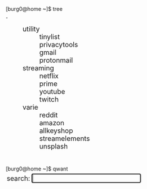 <!DOCTYPE html>
<html>

<head>
  <meta charset="UTF-8">
  <link rel="stylesheet" type="text/css" href="css/style.css">
  <link rel="icon" type="image/png" href="https://lh3.googleusercontent.com/5ZPW3AM7VJAAdH7ioWUmEJCcapKHEbsQ6SlHL_YdwOq9aCjTjsuLV4ZNENvyoIoAlO45k14xcTeuUf9cXxTC=w1937-h985" />
  <title>Home</title>
  <style>
    @import url('https://fonts.googleapis.com/css2?family=Roboto+Mono&display=swap');

    :root {
      --font: "Roboto Mono";
      --background: #0f0e17;
      --foreground: #fffffe;
      --pink: #e53170;
      --red: #f25f4c;
      --orange: #ff8906;
      --branch: 1px solid #a7a9be;
    }

    html {
      font-size: 18px;
    }

    body {
      background: var(--background);
    }

    .container {
      position: absolute;
      top: 50%;
      left: 45%;
      transform: translate(-50%, -50%);
    }

    .prompt {
      font-family: var(--font);
      color: var(--foreground);
    }

    .prompt~.prompt {
      padding: 1.5rem 0 0.3125rem;
    }

    span {
      color: var(--pink);
    }

    h1 {
      display: inline;
      font-family: var(--font);
      font-size: 1rem;
      font-weight: normal;
      color: var(--red);
    }

    .tree>ul {
      margin: 0;
      padding-left: 1rem;
    }

    ul {
      list-style: none;
      padding-left: 2.5rem;
    }

    li {
      position: relative;
    }

    li::before,
    li::after {
      content: "";
      position: absolute;
      left: -0.75rem;
    }

    li::before {
      border-top: var(--branch);
      top: 0.75rem;
      width: 0.5rem;
    }

    li::after {
      border-left: var(--branch);
      height: 100%;
      top: 0.25rem;
    }

    li:last-child::after {
      height: 0.5rem;
    }

    a {
      font-family: var(--font);
      font-size: 1rem;
      color: var(--foreground);
      text-decoration: none;
      outline: none;
    }

    a:hover {
      color: var(--background);
      background: var(--orange);
    }

    form h1 {
      padding-left: 0.125rem;
    }

    input {
      font-family: var(--font);
      font-size: 1rem;
      color: var(--foreground);
      background-color: var(--background);
      border: none;
    }
  </style>
</head>

<body>
  <div class="container">
    <div class="prompt">[<span>burg0</span>@<span>home</span> ~]$ tree</div>
    <div class="tree">
      <h1>.</h1>
      <ul>
        <li>
          <h1>utility</h1>
          <ul>
            <li><a href="https://tinylist.app/">tinylist</a></li>
            <li><a href="https://privacytools.io/">privacytools</a></li>
            <li><a href="https://mail.google.com/">gmail</a></li>
            <li><a href="https://mail.protonmail.com/">protonmail</a></li>
          </ul>
        </li>
        <li>
          <h1>streaming</h1>
          <ul>
            <li><a href="https://www.netflix.com/browse">netflix</a></li>
            <li><a href="https://www.primevideo.com/">prime</a></li>
            <li><a href="https://www.youtube.com/">youtube</a></li>
            <li><a href="https://www.twitch.tv/">twitch</a></li>
          </ul>
        </li>
        <li>
          <h1>varie</h1>
          <ul>
            <li><a href="https://www.reddit.com/">reddit</a></li>
            <li><a href="https://www.amazon.it/">amazon</a></li>
            <li><a href="https://www.allkeyshop.com/">allkeyshop</a></li>
            <li><a href="https://streamelements.com/">streamelements</a></li>
			<li><a href="https://unsplash.com/">unsplash</a></li>
          </ul>
        </li>
      </ul>
    </div>
    <div class="prompt">[<span>burg0</span>@<span>home</span> ~]$ qwant</div>
    <form action="https://qwant.com/" method="GET" autocomplete="off">
      <h1>search: </h1>
      <input type="text" name="q" autofocus="autofocus">
    </form>
  </div>
</body>

</html>
